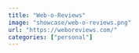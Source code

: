```yaml
---
title: "Web-o-Reviews"
image: "showcase/web-o-reviews.png"
url: "https://weboreviews.com/"
categories: ["personal"]
---
```

